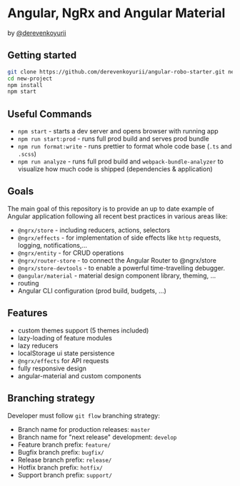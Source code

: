 # Angular, NgRx and Angular Material
by [@derevenkoyurii](https://www.linkedin.com/in/yurii-derevenko-747967125/)

## Getting started

```bash
git clone https://github.com/derevenkoyurii/angular-robo-starter.git new-project
cd new-project
npm install
npm start
```

## Useful Commands

- `npm start` - starts a dev server and opens browser with running app
- `npm run start:prod` - runs full prod build and serves prod bundle
- `npm run format:write` - runs prettier to format whole code base (`.ts` and `.scss`)
- `npm run analyze` - runs full prod build and `webpack-bundle-analyzer` to visualize how much code is shipped (dependencies & application)

## Goals

The main goal of this repository is to provide an up to date example of Angular application following all recent best practices in various areas like:

- `@ngrx/store` - including reducers, actions, selectors
- `@ngrx/effects` - for implementation of side effects like `http` requests, logging, notifications,...
- `@ngrx/entity` - for CRUD operations
- `@ngrx/router-store` - to connect the Angular Router to @ngrx/store
- `@ngrx/store-devtools` - to enable a powerful time-travelling debugger.
- `@angular/material` - material design component library, theming, ...
- routing
- Angular CLI configuration (prod build, budgets, ...)

## Features

- custom themes support (5 themes included)
- lazy-loading of feature modules
- lazy reducers
- localStorage ui state persistence
- `@ngrx/effects` for API requests
- fully responsive design
- angular-material and custom components

## Branching strategy
Developer must follow `git flow` branching strategy:
- Branch name for production releases: `master`
- Branch name for "next release" development: `develop`
- Feature branch prefix: `feature/`
- Bugfix branch prefix: `bugfix/`
- Release branch prefix: `release/`
- Hotfix branch prefix: `hotfix/`
- Support branch prefix: `support/`
